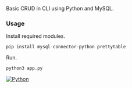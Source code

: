 Basic CRUD in CLI using Python and MySQL.

### Usage

Install required modules.

```
pip install mysql-connector-python prettytable
```

Run.

```
python3 app.py
```

[![Python](https://img.shields.io/badge/Python-415D9D?style=for-the-badge&logo=python&logoColor=white)](https://www.python.org)
